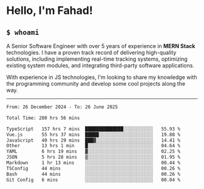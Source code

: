 <h1>Hello, I'm Fahad!</h1>

<h2><code>$ whoami</code></h2>

A Senior Software Engineer with over 5 years of experience in **MERN Stack** technologies. I have a proven track record of delivering high-quality solutions, including implementing real-time tracking systems, optimizing existing system modules, and integrating third-party software applications.

With experience in JS technologies, I'm looking to share my knowledge with the programming community and develop some cool projects along the way.

---

<!--START_SECTION:waka-->

```txt
From: 26 December 2024 - To: 26 June 2025

Total Time: 280 hrs 56 mins

TypeScript   157 hrs 7 mins  ██████████████░░░░░░░░░░░   55.93 %
Vue.js       55 hrs 37 mins  █████░░░░░░░░░░░░░░░░░░░░   19.80 %
JavaScript   40 hrs 29 mins  ███▓░░░░░░░░░░░░░░░░░░░░░   14.41 %
Other        13 hrs 1 min    █░░░░░░░░░░░░░░░░░░░░░░░░   04.64 %
YAML         6 hrs 19 mins   ▓░░░░░░░░░░░░░░░░░░░░░░░░   02.25 %
JSON         5 hrs 28 mins   ▒░░░░░░░░░░░░░░░░░░░░░░░░   01.95 %
Markdown     1 hr 13 mins    ░░░░░░░░░░░░░░░░░░░░░░░░░   00.44 %
TSConfig     44 mins         ░░░░░░░░░░░░░░░░░░░░░░░░░   00.26 %
Bash         44 mins         ░░░░░░░░░░░░░░░░░░░░░░░░░   00.26 %
Git Config   6 mins          ░░░░░░░░░░░░░░░░░░░░░░░░░   00.04 %
```

<!--END_SECTION:waka-->

<!--
**heyFahad/heyFahad** is a ✨ _special_ ✨ repository because its `README.md` (this file) appears on your GitHub profile.

Here are some ideas to get you started:

- 🔭 I’m currently working on ...
- 🌱 I’m currently learning ...
- 👯 I’m looking to collaborate on ...
- 🤔 I’m looking for help with ...
- 💬 Ask me about ...
- 📫 How to reach me: ...
- 😄 Pronouns: ...
- ⚡ Fun fact: ...
-->
